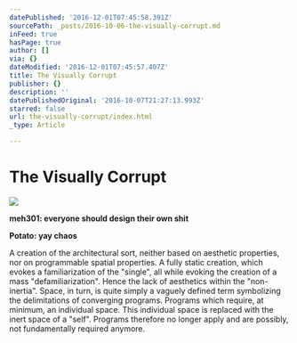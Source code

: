 ```yaml
---
datePublished: '2016-12-01T07:45:58.391Z'
sourcePath: _posts/2016-10-06-the-visually-corrupt.md
inFeed: true
hasPage: true
author: []
via: {}
dateModified: '2016-12-01T07:45:57.407Z'
title: The Visually Corrupt
publisher: {}
description: ''
datePublishedOriginal: '2016-10-07T21:27:13.993Z'
starred: false
url: the-visually-corrupt/index.html
_type: Article

---
```

# The Visually Corrupt
![](https://the-grid-user-content.s3-us-west-2.amazonaws.com/d1ff84ec-e796-49bb-b7fb-f2013e838673.jpg)

**meh301: everyone should design their own shit**

**Potato: yay chaos**

A creation of the architectural sort, neither based on aesthetic properties, nor on programmable spatial properties. A fully static creation, which evokes a familiarization of the "single", all while evoking the creation of a mass "defamiliarization". Hence the lack of aesthetics within the "non-inertia". Space, in turn, is quite simply a vaguely defined term symbolizing the delimitations of converging programs. Programs which require, at minimum, an individual space. This individual space is replaced with the inert space of a "self". Programs therefore no longer apply and are possibly, not fundamentally required anymore.